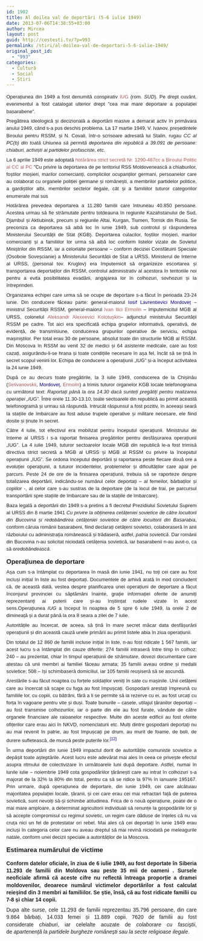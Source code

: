 ```yaml
---
id: 1902
title: Al doilea val de deportări (5-6 iulie 1949)
date: 2013-07-06T14:38:55+03:00
author: Mircea
layout: post
guid: http://costesti.tv/?p=993
permalink: /stiri/al-doilea-val-de-deportari-5-6-iulie-1949/
original_post_id:
  - "993"
categories:
  - Cultură
  - Social
  - Știri
---
```

<p style="margin:.4em 0 .5em;line-height:19.1875px;font-family:sans-serif;font-size:13px;background-color:rgb(255,255,255);text-align:justify;">
  <a href="http://costesti.tv/costestitv/wp-content/uploads//2013/07/400px-Bsarabeni_Siberia_3.jpg">​</a>Operațiunea din 1949 a fost denumită conspirativ&nbsp;<a class="new" href="http://ro.wikipedia.org/w/index.php?title=Opera%C8%9Biunea_IUG&action=edit&redlink=1" style="text-decoration:none;color:rgb(165,88,88);background-image:none;background-position:initial initial;background-repeat:initial initial;" title="Operațiunea IUG — pagină inexistentă">IUG</a>&nbsp;(rom.&nbsp;<i>SUD</i>). Pe drept cuv&acirc;nt, evenimentul a fost catalogat ulterior drept "cea mai mare deportare a populației basarabene".
</p>

<p style="margin:.4em 0 .5em;line-height:19.1875px;font-family:sans-serif;font-size:13px;background-color:rgb(255,255,255);text-align:justify;">
  Pregătirea ideologică și decizională a deportării masive a demarat activ &icirc;n primăvara anului 1949, c&acirc;nd s-a pus deschis problema. La 17 martie 1949, V. Ivanov, președintele Biroului pentru RSSM, și N. Covali, &icirc;ntr-o scrisoare adresată lui Stalin, rugau&nbsp;<i>CC al PC(b) din toată Uniunea să permită deportarea din republică a 39.091 de persoane: chiaburi, activiști ai partidelor profasciste, etc.</i>
</p>

<p style="margin:.4em 0 .5em;line-height:19.1875px;font-family:sans-serif;font-size:13px;background-color:rgb(255,255,255);text-align:justify;">
  La 6 aprilie 1949 este adoptată&nbsp;<a class="new" href="http://ro.wikipedia.org/w/index.php?title=Hot%C4%83r%C3%A2rea_strict_secret%C4%83_Nr._1290-467cc_a_Biroului_Politic_al_CC_al_PC&action=edit&redlink=1" style="text-decoration:none;color:rgb(165,88,88);background-image:none;background-position:initial initial;background-repeat:initial initial;" title="Hotărârea strict secretă Nr. 1290-467cc a Biroului Politic al CC al PC — pagină inexistentă">hotăr&acirc;rea strict secretă Nr. 1290-467cc a Biroului Politic al CC al PC</a>&nbsp;"Cu privire la deportarea de pe teritoriul RSS Moldovenească a chiaburilor, foștilor moșieri, marilor comercianți, complicilor ocupanților germani, persoanelor care au colaborat cu organele poliției germane și rom&acirc;nești, a membrilor partidelor politice, a gardiștilor albi, membrilor sectelor ilegale, c&acirc;t și a familiilor tuturor categoriilor enumerate mai sus
</p>

<p style="margin:.4em 0 .5em;line-height:19.1875px;font-family:sans-serif;font-size:13px;background-color:rgb(255,255,255);text-align:justify;">
  Hotăr&acirc;rea prevedea deportarea a 11.280 familii care &icirc;ntruneau 40.850 persoane. Acestea urmau să fie strămutate pentru totdeauna &icirc;n regiunile Kazahstanului de Sud, Djambul și Aktiubinsk, precum și regiunile Altai, Kurgan, Tiumen, Tomsk din Rusia. Se preconiza ca deportarea să aibă loc &icirc;n iunie 1949, sub controlul și răspunderea Ministerului Securității de Stat (KGB). Deportarea culacilor, foștilor moșieri, marilor comercianți și a familiilor lor urma să aibă loc conform listelor vizate de Sovietul Miniștrilor din RSSM, iar a celorlalte persoane &#8211; conform deciziei Consfătuirii Speciale (Osoboie Soveșcianie) a Ministerului Securității de Stat a URSS. Ministerul de Interne al URSS, (personal tov. Kruglov) era &icirc;mputernicit să organizeze escortarea și transportarea deportaților din RSSM, controlul administrativ al acestora &icirc;n teritoriile noi pentru a evita posibilitatea evadării, angajarea lor &icirc;n colhozuri, sovhozuri și la &icirc;ntreprinderi.
</p>

<p style="margin:.4em 0 .5em;line-height:19.1875px;font-family:sans-serif;font-size:13px;background-color:rgb(255,255,255);text-align:justify;">
  Organizarea echipei care urma să se ocupe de deportare s-a făcut &icirc;n perioada 23-24 iunie. Din conducere făceau parte: general-maiorul&nbsp;<a class="mw-redirect" href="http://ro.wikipedia.org/wiki/Iosif_Lavrentievici_Mordove%C8%9B" style="text-decoration:none;color:rgb(11,0,128);background-image:none;background-position:initial initial;background-repeat:initial initial;" title="Iosif Lavrentievici Mordoveț">Iosif Lavrentievici Mordoveț</a>&nbsp;&#8211; ministrul Securității RSSM, general-maiorul&nbsp;<a class="new" href="http://ro.wikipedia.org/w/index.php?title=Ivan_Ilici_Ermolin&action=edit&redlink=1" style="text-decoration:none;color:rgb(165,88,88);background-image:none;background-position:initial initial;background-repeat:initial initial;" title="Ivan Ilici Ermolin — pagină inexistentă">Ivan Ilici Ermolin</a>&nbsp;&#8211; &icirc;mputernicitul MGB al URSS, colonelul&nbsp;<a class="new" href="http://ro.wikipedia.org/w/index.php?title=Aleksandr_Alexeevici_Kolotu%C8%99kin&action=edit&redlink=1" style="text-decoration:none;color:rgb(165,88,88);background-image:none;background-position:initial initial;background-repeat:initial initial;" title="Aleksandr Alexeevici Kolotușkin — pagină inexistentă">Aleksandr Alexeevici Kolotușkin</a>&#8211; adjunctul ministrului Securității RSSM pe cadre. Tot aici era specificată echipa grupelor informativă, operativă, de evidență, de transmisiune, conducerea grupurilor operative de serviciu, echipa mașiniștilor. Per total erau 30 de persoane, absolut toate din structurile MGB al RSSM. Din Moscova &icirc;n RSSM au venit 32 de medici și 64 asistente medicale, care au fost cazați, asigur&acirc;ndu-li-se hrana și toate condițiile necesare &icirc;n așa fel, &icirc;nc&acirc;t să se țină &icirc;n secret scopul venirii lor. Echipa de conducere a operațiunii &bdquo;IUG&rdquo; și-a &icirc;nceput activitatea la 24 iunie 1949.
</p>

<p style="margin:.4em 0 .5em;line-height:19.1875px;font-family:sans-serif;font-size:13px;background-color:rgb(255,255,255);text-align:justify;">
  După ce au decurs toate pregătirile, la 3 iulie 1949, conducerea de la Chișinău (<a class="new" href="http://ro.wikipedia.org/w/index.php?title=Selivanovskii&action=edit&redlink=1" style="text-decoration:none;color:rgb(165,88,88);background-image:none;background-position:initial initial;background-repeat:initial initial;" title="Selivanovskii — pagină inexistentă">Selivanovskii</a>,&nbsp;<a href="http://ro.wikipedia.org/wiki/Iosif_Mordove%C8%9B" style="text-decoration:none;color:rgb(11,0,128);background-image:none;background-position:initial initial;background-repeat:initial initial;" title="Iosif Mordoveț">Mordoveț</a>,&nbsp;<a class="new" href="http://ro.wikipedia.org/w/index.php?title=Ermolin&action=edit&redlink=1" style="text-decoration:none;color:rgb(165,88,88);background-image:none;background-position:initial initial;background-repeat:initial initial;" title="Ermolin — pagină inexistentă">Ermolin</a>) a trimis tuturor organelor KGB locale telefonograma cu următorul text:&nbsp;<i>Raportați p&acirc;nă la ora 14.30 dacă sunteți pregătiți pentru realizarea operației &bdquo;IUG&rdquo;.</i>&nbsp;&Icirc;ntre orele 11.30-13.10, toate sectoarele din republică au primit această telefonogramă și urmau să răspundă. Intruc&acirc;t răspunsul a fost pozitiv, &icirc;n aceeași seară la stațiile de &icirc;mbarcare au fost aduse trupele operative și militare necesare, ele fiind dosite și ținute &icirc;n secret.
</p>

<p style="margin:.4em 0 .5em;line-height:19.1875px;font-family:sans-serif;font-size:13px;background-color:rgb(255,255,255);text-align:justify;">
  Către 4 iulie, tot efectivul era mobilizat pentru &icirc;nceputul operațiunii. Ministrului de Interne al URSS i s-a raportat finisarea pregătirilor pentru desfășurarea operațiunii &bdquo;IUG&rdquo;. La 4 iulie 1949, tuturor sectoarelor locale MGB din republică le-a fost trimisă directiva strict secretă a MGB al URSS și MGB al RSSM cu privire la &icirc;nceputul operațiunii &bdquo;IUG&rdquo;. Se ordona &icirc;nceputul deportării și raportarea peste fiecare două ore a evoluției operațiunii, a tuturor incidentelor, problemelor și dificultăților care apar pe parcurs. Peste 24 de ore de la finisarea operațiunii, trebuia să se raporteze despre totalizarea deportării, indic&acirc;ndu-se numărul celor deportați &#8211; al femeilor, bărbaților și copiilor -, al celor care s-au sustras de la deportare (de la locul de trai, pe parcursul transportării spre stațiile de &icirc;mbarcare sau de la stațiile de &icirc;mbarcare).
</p>

<p style="margin:.4em 0 .5em;line-height:19.1875px;font-family:sans-serif;font-size:13px;background-color:rgb(255,255,255);text-align:justify;">
  Baza legală a deportării din 1949 s-a pretins a fi decretul Prezidiului Sovietului Suprem al URSS din 8 martie 1941&nbsp;<i>Cu privire la obținerea cetățeniei sovietice de către locuitorii din Bucovina și redob&acirc;ndirea cetățeniei sovietice de către locuitorii din Basarabia</i>, conform căruia rom&acirc;nii basarabeni, fiind declarați cetățeni sovietici, colaboraseră &icirc;n anii războiului cu administrația rom&acirc;nească și trădaseră, astfel,&nbsp;<i>patria sovietică</i>. Dar rom&acirc;nii din Bucovina n-au solicitat niciodată cetățenia sovietică, iar basarabenii n-au avut-o, ca să o<i>redob&acirc;ndească</i>.&nbsp;
</p>

<h3 style="background-image:none;background-color:rgb(255,255,255);margin:0 0 .3em;overflow:hidden;padding-top:.5em;padding-bottom:.17em;border-bottom-style:none;font-size:17px;font-family:sans-serif;line-height:19.1875px;text-align:justify;">
  <span class="mw-headline" id="Opera.C8.9Biunea_de_deportare_2">Operațiunea de deportare</span><br />
</h3>

<p style="margin:.4em 0 .5em;line-height:19.1875px;font-family:sans-serif;font-size:13px;background-color:rgb(255,255,255);text-align:justify;">
  Așa cum s-a &icirc;nt&acirc;mplat cu deportarea &icirc;n masă din iunie 1941, nu toți cei care au fost incluși inițial &icirc;n liste au fost deportați. Documentele de arhivă arată &icirc;n mod concludent că, de această dată, vestea despre planificarea unei operațiuni de deportare a făcut &icirc;nconjurul provinciei cu săptăm&acirc;ni &icirc;nainte, grație informației oferite de anumiți reprezentanți ai puterii care și-au &icirc;nștiințat rudele vizate &icirc;n acest sens.Operațiunea&nbsp;<i>IUG</i>&nbsp;a &icirc;nceput &icirc;n noaptea de 5 spre 6 iulie 1949, la orele 2 de dimineață și a durat p&acirc;nă la ora 8 seara a zilei de 7 iulie.
</p>

<p style="margin:.4em 0 .5em;line-height:19.1875px;font-family:sans-serif;font-size:13px;background-color:rgb(255,255,255);text-align:justify;">
  Autoritățile au &icirc;ncercat, de aceea, să țină &icirc;n mare secret măcar data desfășurării operațiunii și din această cauză unele primării au primit listele abia &icirc;n ziua operațiunii.
</p>

<p style="margin:.4em 0 .5em;line-height:19.1875px;font-family:sans-serif;font-size:13px;background-color:rgb(255,255,255);text-align:justify;">
  Din totalul de 12 860 de familii incluse inițial &icirc;n liste, n-au fost ridicate 1 567 familii, iar acest lucru s-a &icirc;nt&acirc;mplat din cauze diferite: 274 familii intraseră &icirc;ntre timp &icirc;n colhoz; 240 &#8211; au prezentat, chiar &icirc;n timpul operațiunii de&nbsp;<i>strămutare</i>, dovezi documentare care atestau că unii membri ai familiei făceau armata; 35 familii aveau ordine și medalii sovietice; 508 &#8211; &icirc;și schimbaseră domiciliul, iar 105 familii reușiseră să se ascundă.
</p>

<p style="margin:.4em 0 .5em;line-height:19.1875px;font-family:sans-serif;font-size:13px;background-color:rgb(255,255,255);text-align:justify;">
  Arestările s-au făcut noaptea cu forțele soldaților veniți &icirc;n sate cu mașinile. Unii cetățeni care au &icirc;ncercat să scape cu fuga au fost &icirc;mpușcați. Gospodarii arestați &icirc;mpreună cu familiile lor, cu copiii, cu bătr&acirc;ni, fără a li se permite să ia rezerve cu ei, au fost urcați cu forța &icirc;n vagoane pentru vite și duși. Toate bunurile &#8211; casele, utilajul țăranilor deportați &#8211; au fost transmise colhozurilor, iar o parte din ele au fost furate, v&acirc;ndute de către organele financiare ale raioanelor respective. Multe din aceste edificii au fost oferite ofițerilor care erau aici &icirc;n NKVD, nomenclaturii etc. Mulți dintre gospodarii deportați nu au mai revenit &icirc;n patrie, au fost &icirc;mpușcați pe drum, au murit de foame, de boli, de durere sufletească, de muncă peste puterile lor.<sup class="reference" id="cite_ref-12" style="unicode-bidi:-webkit-isolate;"><a href="http://ro.wikipedia.org/wiki/Deport%C4%83rile_din_Basarabia_%C8%99i_Nordul_Bucovinei#cite_note-12" style="text-decoration:none;color:rgb(11,0,128);background-image:none;background-position:initial initial;background-repeat:initial initial;">[12]</a></sup>
</p>

<p style="margin:.4em 0 .5em;line-height:19.1875px;font-family:sans-serif;font-size:13px;background-color:rgb(255,255,255);text-align:justify;">
  &Icirc;n urma deportării din iunie 1949 impactul dorit de autoritățile comuniste sovietice a depășit toate așteptările. Acest lucru este adevărat mai ales &icirc;n ceea ce privește efectul asupra ritmului de colectivizare &icirc;n următoarele luni după deportare. Astfel, numai &icirc;n lunile iulie &#8211; noiembrie 1949 cota gospodăriilor țărănești care au intrat &icirc;n colhozuri s-a majorat de la 32% la 80% din total, pentru ca să se ridice la 97% &icirc;n ianuarie 195167. Prin urmare, după operațiunea de deportare, din iunie 1949, cei care alcătuiau majoritatea populației locale, țăranii, și cei care erau cei mai refractari față de puterea sovietică, sunt nevoiți să-și schimbe atitudinea. Frica de o nouă operațiune, poate de o mai mare amploare, a determinat agricultorii individuali să renunțe la gospodăriile lor și să accepte compromisul cu regimul sovietic, un regim care dăduse de &icirc;nțeles că nu va cruța nici un fel de protestatar ori rebel. Mai ales că cei deportați &icirc;n iunie 1949 erau incluși &icirc;n categoria celor care nu aveau dreptul să mai revină niciodată pe meleagurile natale, conform unei decizii speciale a autorităților de la Moscova.
</p>

<h3 style="background-image:none;background-color:rgb(255,255,255);margin:0 0 .3em;overflow:hidden;padding-top:.5em;padding-bottom:.17em;border-bottom-style:none;font-size:17px;font-family:sans-serif;line-height:19.1875px;text-align:justify;">
  <span style="font-family:arial, helvetica, sans-serif;"><span class="mw-headline" id="Estimarea_num.C4.83rului_de_victime_2">Estimarea numărului de victime</span></span><br />
</h3>

<h3 style="background-image:none;background-color:rgb(255,255,255);margin:0 0 .3em;overflow:hidden;padding-top:.5em;padding-bottom:.17em;border-bottom-style:none;font-size:17px;font-family:sans-serif;line-height:19.1875px;text-align:justify;">
  <span style="font-size:14px;"><span style="font-family:arial, helvetica, sans-serif;">Conform datelor oficiale, &icirc;n ziua de 6 iulie 1949, au fost deportate &icirc;n Siberia 11.293 de familii din Moldova sau peste 35 mii de oameni . Sursele neoficiale afirmă că aceste cifre nu reflectă &icirc;ntreaga proporție a dramei moldovenilor, deoarece numărul victimelor deportărilor a fost calculat reieșind din 3 membri ai familiilor. Se știe, &icirc;nsă, că au fost ridicate familii cu 7-8 și chiar 14 copii.</span></span><br />
</h3>

<p style="margin:.4em 0 .5em;line-height:19.1875px;font-family:sans-serif;font-size:13px;background-color:rgb(255,255,255);text-align:justify;">
  <span style="font-size:14px;"><span style="font-family:arial, helvetica, sans-serif;">Dupa alte surse, cele 11.293 de familii reprezentau 35.796 persoane, din care 9.864 bărbați, 14.033 femei și 11.889 copii. 7620 de familii au fost considerate&nbsp;<i>chiaburi</i>, iar celelalte acuzate de&nbsp;<i>colaborare cu fasciștii</i>, de&nbsp;<i>apartenență la partidele burgheze rom&acirc;nești sau la secte religioase ilegale</i>.</span></span>
</p>